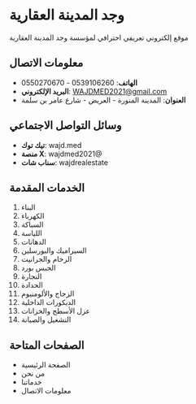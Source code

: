 # وجد المدينة العقارية

موقع إلكتروني تعريفي احترافي لمؤسسة وجد المدينة العقارية

## معلومات الاتصال
- **الهاتف**: 0539106260 - 0550270670
- **البريد الإلكتروني**: WAJDMED2021@gmail.com
- **العنوان**: المدينة المنورة - العريض - شارع عامر بن سلمة

## وسائل التواصل الاجتماعي
- **تيك توك**: wajd.med
- **منصة X**: wajdmed2021@
- **سناب شات**: wajdrealestate

## الخدمات المقدمة
1. البناء
2. الكهرباء
3. السباكة
4. اللياسة
5. الدهانات
6. السيراميك والبورسلين
7. الرخام والجرانيت
8. الجبس بورد
9. النجارة
10. الحدادة
11. الزجاج والألومنيوم
12. الديكورات الداخلية
13. عزل الأسطح والخزانات
14. التشغيل والصيانة

## الصفحات المتاحة
- الصفحة الرئيسية
- من نحن
- خدماتنا
- معلومات الاتصال
